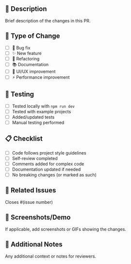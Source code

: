 ## 📝 Description

Brief description of the changes in this PR.

## 🎯 Type of Change

- [ ] 🐛 Bug fix
- [ ] ✨ New feature
- [ ] 🔧 Refactoring
- [ ] 📚 Documentation
- [ ] 🎨 UI/UX improvement
- [ ] ⚡ Performance improvement

## 🧪 Testing

- [ ] Tested locally with `npm run dev`
- [ ] Tested with example projects
- [ ] Added/updated tests
- [ ] Manual testing performed

## 📋 Checklist

- [ ] Code follows project style guidelines
- [ ] Self-review completed
- [ ] Comments added for complex code
- [ ] Documentation updated if needed
- [ ] No breaking changes (or marked as such)

## 🔗 Related Issues

Closes #(issue number)

## 📸 Screenshots/Demo

If applicable, add screenshots or GIFs showing the changes.

## 💭 Additional Notes

Any additional context or notes for reviewers.